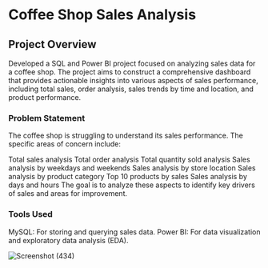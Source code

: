 # Coffee Shop Sales Analysis
## Project Overview
Developed a SQL and  Power BI project focused on analyzing sales data for a coffee shop. The project aims to construct a comprehensive dashboard that provides actionable insights into various aspects of sales performance, including total sales, order analysis, sales trends by time and location, and product performance.

### Problem Statement
The coffee shop is struggling to understand its sales performance. The specific areas of concern include:

Total sales analysis
Total order analysis
Total quantity sold analysis
Sales analysis by weekdays and weekends
Sales analysis by store location
Sales analysis by product category
Top 10 products by sales
Sales analysis by days and hours
The goal is to analyze these aspects to identify key drivers of sales and areas for improvement.

### Tools Used
MySQL: For storing and querying sales data. 
Power BI: For data visualization and exploratory data analysis (EDA).

![Screenshot (434)](https://github.com/user-attachments/assets/c9b33b06-343b-408d-af03-62cb193f6569)
